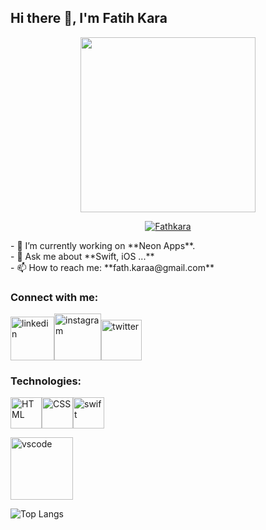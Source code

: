 ## Hi there 🚀, I'm Fatih Kara

<div  align="center"><img  src="https://media3.giphy.com/media/Id6dC0GQOOzPMXgcPv/giphy.gif?cid=790b7611e17d0cda66453ed0a443ab309021f15280d30f92&rid=giphy.gif&ct=g"  width="280"  alt=""></div>
<p align="center"><a href="https://github.com/ryo-ma/github-profile-trophy"><img src="https://github-profile-trophy.vercel.app/?username=Fathkara&title=Commit,MultiLanguage,Repositories,Stars,PullRequest,Issues&margin-w=5&no-bg=true" alt="Fathkara" /></a></p>

<p>
  - 🖖 I’m currently working on **Neon Apps**. <br>
  - 💬 Ask me about **Swift, iOS ...** <br>  
  - 📫 How to reach me: **fath.karaa@gmail.com**<br> 
</p>

### Connect with me:
[<img alt="linkedin" width="70px" src="https://img.shields.io/badge/LinkedIn-0077B5?style=for-the-badge&logo=linkedin&logoColor=white" />](https://www.linkedin.com/in/fatih-kara34/)[<img alt="instagram" width="75px" src="https://img.shields.io/badge/Instagram-E4405F?style=for-the-badge&logo=instagram&logoColor=white" />](https://www.instagram.com/fath.karaa/)[<img alt="twitter" width="65px" src="https://img.shields.io/badge/Twitter-1DA1F2?style=for-the-badge&logo=twitter&logoColor=white" />](https://twitter.com/FatihKara_34)

### Technologies:
[<img alt="HTML" width="50px" src="https://user-images.githubusercontent.com/83499976/159563049-ae22c087-ca7b-4f25-935f-3dc892655052.png" />](https://www.w3schools.com/html/)[<img alt="CSS" width="50px" src="https://user-images.githubusercontent.com/83499976/159563194-387ccf36-c36c-42f2-b3cb-f06655ccf399.png" />](https://www.w3schools.com/css/)<img alt="swift" width="50px" src="https://seeklogo.com/images/S/swift-logo-E9182990F5-seeklogo.com.png" />

[<img alt="vscode" width="100px" src="https://img.shields.io/badge/Visual_Studio_Code-0078D4?style=for-the-badge&logo=visual%20studio%20code&logoColor=white" />](https://code.visualstudio.com)

![Top Langs](https://github-readme-stats.vercel.app/api/top-langs/?username=Fathkara&theme=tokyonight)
